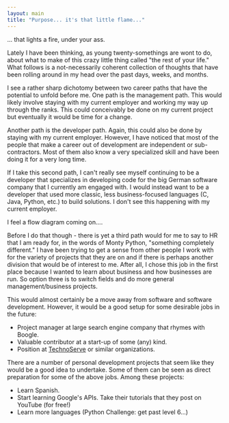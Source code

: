 ```yaml
---
layout: main
title: "Purpose... it's that little flame..."
---
```

... that lights a fire, under your ass.

  
Lately I have been thinking, as young twenty-somethings are wont to do, about
what to make of this crazy little thing called "the rest of your life." What
follows is a not-necessarily coherent collection of thoughts that have been
rolling around in my head over the past days, weeks, and months.

  
I see a rather sharp dichotomy between two career paths that have the
potential to unfold before me. One path is the management path. This would
likely involve staying with my current employer and working my way up through
the ranks. This could conceivably be done on my current project but eventually
it would be time for a change.

  
Another path is the developer path. Again, this could also be done by staying
with my current employer. However, I have noticed that most of the people that
make a career out of development are independent or sub-contractors. Most of
them also know a very specialized skill and have been doing it for a very long
time.

  
If I take this second path, I can't really see myself continuing to be a
developer that specializes in developing code for the big German software
company that I currently am engaged with. I would instead want to be a
developer that used more classic, less business-focused languages (C, Java,
Python, etc.) to build solutions. I don't see this happening with my current
employer.

  
I feel a flow diagram coming on....

  
Before I do that though - there is yet a third path would for me to say to HR
that I am ready for, in the words of Monty Python, "something completely
different." I have been trying to get a sense from other people I work with
for the variety of projects that they are on and if there is perhaps another
division that would be of interest to me. After all, I chose this job in the
first place because I wanted to learn about business and how businesses are
run. So option three is to switch fields and do more general
management/business projects.

  
This would almost certainly be a move away from software and software
development. However, it would be a good setup for some desirable jobs in the
future:

- Project manager at large search engine company that rhymes with Boogle.  
- Valuable contributor at a start-up of some (any) kind.  
- Position at [TechnoServe](http://www.technoserve.org/) or similar organizations.  
  
There are a number of personal development projects that seem like they would
be a good idea to undertake. Some of them can be seen as direct preparation
for some of the above jobs. Among these projects:

  
- Learn Spanish.   
- Start learning Google's APIs. Take their tutorials that they post on YouTube (for free!)  
- Learn more languages (Python Challenge: get past level 6...)

